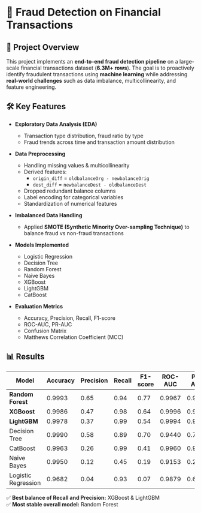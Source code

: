 # 🚨 Fraud Detection on Financial Transactions  

## 📌 Project Overview  
This project implements an **end-to-end fraud detection pipeline** on a large-scale financial transactions dataset (**6.3M+ rows**). The goal is to proactively identify fraudulent transactions using **machine learning** while addressing **real-world challenges** such as data imbalance, multicollinearity, and feature engineering.  

## 🛠️ Key Features  
- **Exploratory Data Analysis (EDA)**  
  - Transaction type distribution, fraud ratio by type  
  - Fraud trends across time and transaction amount distribution  

- **Data Preprocessing**  
  - Handling missing values & multicollinearity  
  - Derived features:  
    - `origin_diff` = `oldbalanceOrg - newbalanceOrig`  
    - `dest_diff` = `newbalanceDest - oldbalanceDest`  
  - Dropped redundant balance columns  
  - Label encoding for categorical variables  
  - Standardization of numerical features  

- **Imbalanced Data Handling**  
  - Applied **SMOTE (Synthetic Minority Over-sampling Technique)** to balance fraud vs non-fraud transactions  

- **Models Implemented**  
  - Logistic Regression  
  - Decision Tree  
  - Random Forest  
  - Naive Bayes  
  - XGBoost  
  - LightGBM  
  - CatBoost  

- **Evaluation Metrics**  
  - Accuracy, Precision, Recall, F1-score  
  - ROC-AUC, PR-AUC  
  - Confusion Matrix  
  - Matthews Correlation Coefficient (MCC)  

## 📊 Results  
| Model              | Accuracy | Precision | Recall | F1-score | ROC-AUC | PR-AUC | MCC   |  
|---------------------|----------|-----------|--------|----------|---------|--------|-------|  
| **Random Forest**   | 0.9993   | 0.65      | 0.94   | 0.77     | 0.9967  | 0.9390 | 0.78  |  
| **XGBoost**         | 0.9986   | 0.47      | 0.98   | 0.64     | 0.9996  | 0.9525 | 0.56  |  
| **LightGBM**        | 0.9978   | 0.37      | 0.99   | 0.54     | 0.9994  | 0.9537 | 0.57  |  
| Decision Tree       | 0.9990   | 0.58      | 0.89   | 0.70     | 0.9440  | 0.7364 | 0.72  |  
| CatBoost            | 0.9963   | 0.26      | 0.99   | 0.41     | 0.9960  | 0.9414 | 0.50  |  
| Naive Bayes         | 0.9950   | 0.12      | 0.45   | 0.19     | 0.9153  | 0.2327 | 0.23  |  
| Logistic Regression | 0.9682   | 0.04      | 0.93   | 0.07     | 0.9879  | 0.6293 | 0.18  |  

✅ **Best balance of Recall and Precision:** XGBoost & LightGBM  
✅ **Most stable overall model:** Random Forest  


